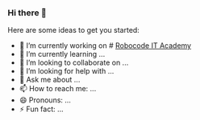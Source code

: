 ### Hi there 👋




Here are some ideas to get you started:

- 🔭 I’m currently working on # [Robocode IT Academy](https://robocode.uz)
- 🌱 I’m currently learning ...
- 👯 I’m looking to collaborate on ...
- 🤔 I’m looking for help with ...
- 💬 Ask me about ...
- 📫 How to reach me: ...
- 😄 Pronouns: ...
- ⚡ Fun fact: ...

